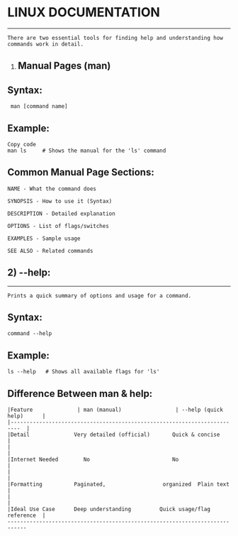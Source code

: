 
# LINUX DOCUMENTATION
  -------------------

    There are two essential tools for finding help and understanding how commands work in detail.

1) Manual Pages (man)
   -----------------   
   

  Syntax:
  -------
     man [command name]
Example:
--------
    Copy code
    man ls     # Shows the manual for the 'ls' command
    
Common Manual Page Sections:
----------------------------

    NAME - What the command does
    
    SYNOPSIS - How to use it (Syntax)
    
    DESCRIPTION - Detailed explanation
    
    OPTIONS - List of flags/switches
    
    EXAMPLES - Sample usage
    
    SEE ALSO - Related commands

 ## 2) --help:
-------------

    Prints a quick summary of options and usage for a command.

Syntax:
-------

    command --help
    
Example:
-------

    ls --help   # Shows all available flags for 'ls'

Difference Between man & help:
------------------------------

    |Feature	          | man (manual)	             | --help (quick help)      |
    |-------------------------------------------------------------------------  |
    |Detail	             Very detailed (official)	    Quick & concise           |
    |                                                                           |
    |Internet Needed	    No	                        No                        |
    |                                                                           |
    |Formatting	         Paginated,                  organized	Plain text      |
    |                                                                           |
    |Ideal Use Case	     Deep understanding	        Quick usage/flag reference  |
    ----------------------------------------------------------------------------
